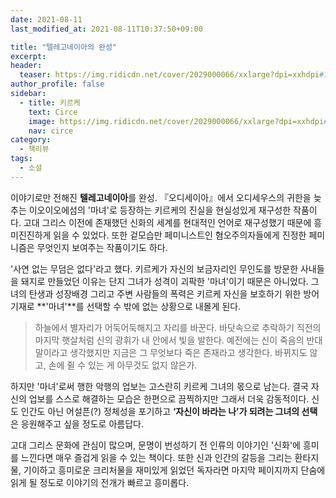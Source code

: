 ```yaml
---
date: 2021-08-11
last_modified_at: 2021-08-11T10:37:50+09:00

title: "텔레고네이아의 완성"
excerpt:
header:
  teaser: https://img.ridicdn.net/cover/2029000066/xxlarge?dpi=xxhdpi#1
author_profile: false
sidebar:
  - title: 키르케
    text: Circe
    image: https://img.ridicdn.net/cover/2029000066/xxlarge?dpi=xxhdpi#1
    nav: circe
category:
  - 책리뷰
tags:
  - 소설
---
```

이야기로만 전해진 **텔레고네이아**를 완성. 『오디세이아』에서 오디세우스의 귀한을 늦추는 이오이오에섬의 '마녀'로 등장하는 키르케의 진실을 현실성있게 재구성한 작품이다. 고대 그리스 이전에 존재했던 신화의 세계를 현대적인 언어로 재구성했기 때문에 흥미진진하게 읽을 수 있었다. 또한 겉모습만 페미니스트인 혐오주의자들에게 진정한 페미니즘은 무엇인지 보여주는 작품이기도 하다.

'사연 없는 무덤은 없다'라고 했다. 키르케가 자신의 보금자리인 무인도를 방문한 사내들을 돼지로 만들었던 이유는 단지 그녀가 성격이 괴팍한 '마녀'이기 때문은 아니었다. 그녀의 탄생과 성장배경 그리고 주변 사람들의 폭력은 키르케 자신을 보호하기 위한 방어기재로 **'마녀'**를 선택할 수 밖에 없는 상황으로 내몰게 된다.

> 하늘에서 별자리가 어둑어둑해지고 자리를 바꾼다. 바닷속으로 추락하기 직전의 마지막 햇살처럼 신의 광휘가 내 안에서 빛을 발한다. 예전에는 신이 죽음의 반대말이라고 생각했지만 지금은 그 무엇보다 죽은 존재라고 생각한다. 바뀌지도 않고, 손에 쥘 수 있는 게 아무것도 없지 않은가.

하지만 '마녀'로써 행한 악행의 업보는 고스란히 키르케 그녀의 몫으로 남는다. 결국 자신의 업보를 스스로 해결하는 모습은 한편으로 끔찍하지만 그래서 더욱 감동적이다. 신도 인간도 아닌 어설픈(?) 정체성을 포기하고 **‘자신이 바라는 나’가 되려는 그녀의 선택**은  응원해주고 싶을 정도로 아름답다.

고대 그리스 문화에 관심이 많으며, 문명이 번성하기 전 인류의 이야기인 '신화'에 흥미를 느낀다면 매우 즐겁게 읽을 수 있는 책이다. 또한 신과 인간의 갈등을 그리는 환타지물, 기이하고 흥미로운 크리처물을 재미있게 읽었던 독자라면 마지막 페이지까지 단숨에 읽게 될 정도로 이야기의 전개가 빠르고 흥미롭다.